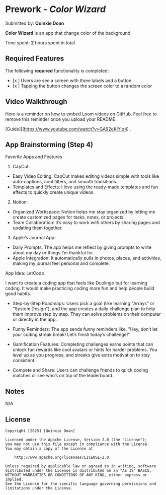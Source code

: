 # Prework - *Color Wizard*

Submitted by: **Quinxie Doan**

**Color Wizard** is an app that change color of the background

Time spent: **2** hours spent in total

## Required Features

The following **required** functionality is completed:

- [x ] Users are see a screen with three labels and a button
- [x ] Tapping the button changes the screen color to a random color
 
## Video Walkthrough

Here is a reminder on how to embed Loom videos on GitHub. Feel free to remove this reminder once you upload your README. 

[Guide]](https://www.youtube.com/watch?v=GA92eKlYio4) .

## App Brainstorming (Step 4)
Favorite Apps and Features
1. CapCut:
- Easy Video Editing: CapCut makes editing videos simple with tools like auto-captions, cool filters, and smooth transitions.
- Templates and Effects: I love using the ready-made templates and fun effects to quickly create unique videos.
2. Notion:
- Organized Workspace: Notion helps me stay organized by letting me create customized pages for tasks, notes, or projects.
- Team Collaboration: It’s easy to work with others by sharing pages and updating them together.
3. Apple’s Journal App:
- Daily Prompts: The app helps me reflect by giving prompts to write about my day or things I’m thankful for.
- Apple Integration: It automatically pulls in photos, places, and activities, making my journal feel personal and complete.

App Idea: LetCode

I want to create a coding app that feels like Duolingo but for learning coding. It would make practicing coding more fun and help people build good habits.

- Step-by-Step Roadmaps:
Users pick a goal (like learning "Arrays" or "System Design"), and the app creates a daily challenge plan to help them improve step by step.
They can solve problems on their computer or directly in the app.

- Funny Reminders:
The app sends funny reminders like, "Hey, don’t let your coding streak break! Let’s finish today’s challenge!"

- Gamification Features:
Completing challenges earns points that can unlock fun rewards like cool avatars or hints for harder problems.
You level up as you progress, and streaks give extra motivation to stay consistent.

- Compete and Share:
Users can challenge friends to quick coding matches or see who’s on top of the leaderboard.
## Notes
N/A

## License

    Copyright [2025] [Quinxie Doan]

    Licensed under the Apache License, Version 2.0 (the "License");
    you may not use this file except in compliance with the License.
    You may obtain a copy of the License at

        http://www.apache.org/licenses/LICENSE-2.0

    Unless required by applicable law or agreed to in writing, software
    distributed under the License is distributed on an "AS IS" BASIS,
    WITHOUT WARRANTIES OR CONDITIONS OF ANY KIND, either express or implied.
    See the License for the specific language governing permissions and
    limitations under the License.
